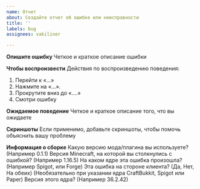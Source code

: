 ```yaml
---
name: Отчет
about: Создайте отчет об ошибке или неисправности
title: ''
labels: bug
assignees: vakiliner

---
```


**Опишите ошибку**
Четкое и краткое описание ошибки

**Чтобы воспроизвести**
Действия по воспроизведению поведения:
1. Перейти к «...»
2. Нажмите на «...».
3. Прокрутите вниз до «....»
4. Смотри ошибку

**Ожидаемое поведение**
Четкое и краткое описание того, что вы ожидаете

**Скриншоты**
Если применимо, добавьте скриншоты, чтобы помочь объяснить вашу проблему

**Информация о сборке**
Какую версию мода/плагина вы используете? (Например 0.1.1)
Версия Minecraft, на которой вы столкнулись с ошибкой? (Например 1.16.5)
На каком ядре эта ошибка произошла? (Например Spigot, или Forge)
Эта ошибка на стороне клиента? (Да, Нет, На обеих) (Необязательно при указании ядра CraftBukkit, Spigot или Paper)
Версия этого ядра? (Например 36.2.42)

